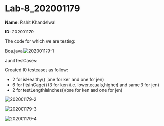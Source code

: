 # Lab-8_202001179

**Name**: Rishit Khandelwal

**ID**: 202001179

The code for which we are testing:

Boa.java
![202001179-1](https://user-images.githubusercontent.com/77277744/233318713-d75dec78-3762-4ec3-84bd-eee73273d38b.png)


JunitTestCases:

Created 10 testcases as follow: 
* 2 for isHealthy() (one for ken and one for jen)
* 6 for fitsInCage() (3 for ken (i.e. lower,equals,higher) and same 3 for jen)
* 2 for testLengthInInches()(one for ken and one for jen)

![202001179-2](https://user-images.githubusercontent.com/77277744/233318765-597ea430-c105-403d-8969-c1f5312be19d.png)

![202001179-3](https://user-images.githubusercontent.com/77277744/233318778-d7024c1e-a313-495b-908d-13078933a0a4.png)

![202001179-4](https://user-images.githubusercontent.com/77277744/233318790-08d62b4b-9dc3-4eed-85c2-1cf971c99009.png)
